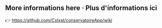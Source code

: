 ## More informations here · Plus d'informations ici
👉 https://github.com/Cxlxst/conservatoireApp/wiki
